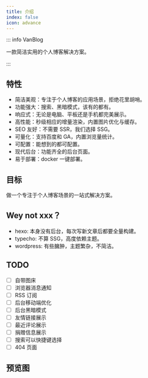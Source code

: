 ```yaml
---
title: 介绍
index: false
icon: advance
---
```


::: info VanBlog

一款简洁实用的个人博客解决方案。

:::

<!-- more -->

## 特性

- 简洁美观：专注于个人博客的应用场景，拒绝花里胡哨。
- 功能强大：搜索、黑暗模式，该有的都有。
- 响应式：无论是电脑、平板还是手机都完美展示。
- 高性能：秒级相应的增量渲染，内置图片优化与缓存。
- SEO 友好：不需要 SSR，我们选择 SSG。
- 可量化：支持百度和 GA，内置浏览量统计。
- 可配置：能想到的都可配置。
- 现代后台：功能齐全的后台页面。
- 易于部署：docker 一键部署。

## 目标

做一个专注于个人博客场景的一站式解决方案。

## Wey not xxx？

- hexo: 本身没有后台，每次写新文章后都要全量构建。
- typecho: 不算 SSG，高度依赖主题。
- wordpress: 有些臃肿，主题繁杂，不简洁。

## TODO

- [ ] 自带图床
- [ ] 浏览器消息通知
- [ ] RSS 订阅
- [ ] 后台移动端优化
- [ ] 后台黑暗模式
- [ ] 友情链接展示
- [ ] 最近评论展示
- [ ] 捐赠信息展示
- [ ] 搜索可以快捷键选择
- [ ] 404 页面

## 预览图
